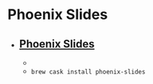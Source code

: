 # Phoenix Slides
- [Phoenix Slides](https://blyt.net/phxslides/)
  - 
  - 
  - `brew cask install phoenix-slides`
